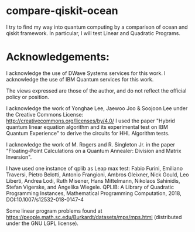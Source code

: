 # compare-qiskit-ocean
I try to find my way into quantum computing by a comparison of ocean and qiskit framework. In particular, I will test Linear and Quadratic Programs.

# Acknowledgements:

I acknowledge the use of DWave Systems services for this work. 
I acknowledge the use of IBM Quantum services for this work. 

The views expressed are those of the author, and do not reflect the official policy or position.

I acknowledge the work of Yonghae Lee, Jaewoo Joo & Soojoon Lee under the Creative
Commons License: http://creativecommons.org/licenses/by/4.0/
I used the paper "Hybrid quantum linear equation algorithm and its experimental test on IBM Quantum Experience" 
to derive the circuits for HHL Algorithm tests.


I acknowledge the work of M. Rogers and R. Singleton Jr. in the paper "Floating-Point Calculations on a Quantum Annealer: Division and Matrix Inversion".

I have used one instance of qplib as Leap max test:
Fabio Furini, Emiliano Traversi, Pietro Belotti, Antonio Frangioni, Ambros Gleixner, Nick Gould, Leo Liberti, Andrea Lodi, Ruth Misener, Hans Mittelmann, Nikolaos Sahinidis, Stefan Vigerske, and Angelika Wiegele. QPLIB: A Library of Quadratic Programming Instances, Mathematical Programming Computation, 2018, DOI:10.1007/s12532-018-0147-4

Some linear program problems found at https://people.math.sc.edu/Burkardt/datasets/mps/mps.html (distributed under the GNU LGPL license).